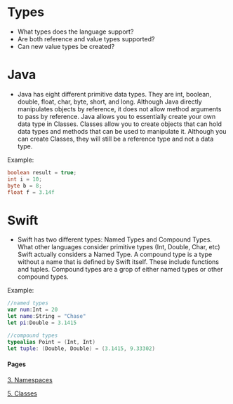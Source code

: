 # Types

- What types does the language support?
- Are both reference and value types supported?
- Can new value types be created?

# Java

- Java has eight different primitive data types. They are int, boolean, double, float, char, byte, short, and long. Although Java directly manipulates objects by reference, it does not allow method arguments to pass by reference. Java allows you to essentially create your own data type in Classes. Classes allow you to create objects that can hold data types and methods that can be used to manipulate it. Although you can create Classes, they will still be a reference type and not a data type.

Example:

```java
boolean result = true;
int i = 10;
byte b = 8;
float f = 3.14f
```

# Swift

- Swift has two different types: Named Types and Compound Types. What other languages consider primitive types (Int, Double, Char, etc) Swift actually considers a Named Type. A compound type is a type without a name that is defined by Swift itself. These include functions and tuples. Compound types are a grop of either named types or other compound types.

Example:

```swift
//named types
var num:Int = 20
let name:String = "Chase"
let pi:Double = 3.1415

//compound types
typealias Point = (Int, Int)
let tuple: (Double, Double) = (3.1415, 9.33302)
```

#### Pages

[3. Namespaces](Namespaces.md)

[5. Classes](Classes.md)
